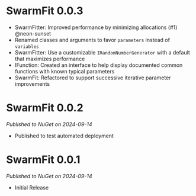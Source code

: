 # SwarmFit 0.0.3
* SwarmFitter: Improved performance by minimizing allocations (#1) @neon-sunset
* Renamed classes and arguments to favor `parameters` instead of `variables`
* SwarmFitter: Use a customizable `IRandomNumberGenerator` with a default that maximizes performance
* IFunction: Created an interface to help display documented common functions with known typical parameters
* SwarmFit: Refactored to support successive iterative parameter improvements

# SwarmFit 0.0.2
_Published to NuGet on 2024-09-14_
* Published to test automated deployment

# SwarmFit 0.0.1
_Published to NuGet on 2024-09-14_
* Initial Release